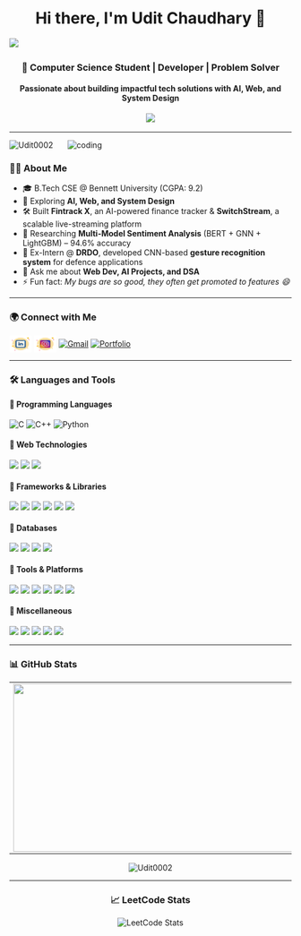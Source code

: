<h1 align="center">Hi there, I'm Udit Chaudhary 👋</h1>
<img src="https://user-images.githubusercontent.com/73097560/115834477-dbab4500-a447-11eb-908a-139a6edaec5c.gif">

<h3 align="center">🚀 Computer Science Student | Developer | Problem Solver</h3>
<h4 align="center">Passionate about building impactful tech solutions with AI, Web, and System Design</h4>

<!-- 🌐 Portfolio Link Highlight -->
<p align="center">
  <a href="https://uditchaudhary.in" target="_blank">
    <img src="https://img.shields.io/badge/🌐 Visit_My_Portfolio-ff5722?style=for-the-badge&logo=firefox&logoColor=white" />
  </a>
</p>

---

<img align="right" alt="coding" width="400" src="https://user-images.githubusercontent.com/55389276/140866485-8fb1c876-9a8f-4d6a-98dc-08c4981eaf70.gif">
<p align="left"> <img src="https://komarev.com/ghpvc/?username=Udit0002&label=Profile%20views&color=0e75b6&style=flat" alt="Udit0002" /> </p>

### 👨‍💻 About Me
- 🎓 B.Tech CSE @ Bennett University (CGPA: 9.2)  
- 🌱 Exploring **AI, Web, and System Design**  
- 🛠 Built **Fintrack X**, an AI-powered finance tracker & **SwitchStream**, a scalable live-streaming platform  
- 🧠 Researching **Multi-Model Sentiment Analysis** (BERT + GNN + LightGBM) – 94.6% accuracy  
- 💼 Ex-Intern @ **DRDO**, developed CNN-based **gesture recognition system** for defence applications  
- 💬 Ask me about **Web Dev, AI Projects, and DSA**  
- ⚡ Fun fact: *My bugs are so good, they often get promoted to features 😄*  

---

### 🌍 Connect with Me
<p align="left">
<a href="https://www.linkedin.com/in/udit0002/" target="_blank"><img align="center" src="/icons8-linkedin.svg" alt="LinkedIn" height="30" width="40" /></a>
<a href="https://www.instagram.com/udit_chaudhary_/" target="_blank"><img align="center" src="/icons8-instagram.svg" alt="Instagram" height="30" width="40" /></a>
<a href="mailto:chaudharyudit30@gmail.com" target="_blank"><img align="center" src="https://img.icons8.com/color/48/gmail.png" alt="Gmail" height="30" width="40" /></a>
<a href="https://uditchaudhary.in" target="_blank"><img align="center" src="https://img.icons8.com/fluency/48/domain.png" alt="Portfolio" height="30" width="40" /></a>
</p>

---

### 🛠 Languages and Tools  

#### 🔹 Programming Languages  
<p>
<img alt="C" src="https://img.shields.io/badge/C-A8B9CC?style=for-the-badge&logo=c&logoColor=white"/>
<img alt="C++" src="https://img.shields.io/badge/C++-00599C?style=for-the-badge&logo=c%2B%2B&logoColor=white"/>
<img alt="Python" src="https://img.shields.io/badge/Python-3776AB?style=for-the-badge&logo=python&logoColor=white"/>
</p>

#### 🔹 Web Technologies  
<p>
<img src="https://img.shields.io/badge/HTML5-E34F26?style=for-the-badge&logo=html5&logoColor=white"/>
<img src="https://img.shields.io/badge/CSS3-1572B6?style=for-the-badge&logo=css3&logoColor=white"/>
<img src="https://img.shields.io/badge/JavaScript-F7DF1E?style=for-the-badge&logo=javascript&logoColor=black"/>
</p>

#### 🔹 Frameworks & Libraries  
<p>
<img src="https://img.shields.io/badge/Bootstrap-563D7C?style=for-the-badge&logo=bootstrap&logoColor=white"/>
<img src="https://img.shields.io/badge/TailwindCSS-06B6D4?style=for-the-badge&logo=tailwindcss&logoColor=white"/>
<img src="https://img.shields.io/badge/Express.js-000000?style=for-the-badge&logo=express&logoColor=white"/>
<img src="https://img.shields.io/badge/Node.js-339933?style=for-the-badge&logo=node.js&logoColor=white"/>
<img src="https://img.shields.io/badge/React-20232A?style=for-the-badge&logo=react&logoColor=61DAFB"/>
<img src="https://img.shields.io/badge/Next.js-000000?style=for-the-badge&logo=nextdotjs&logoColor=white"/>
</p>

#### 🔹 Databases  
<p>
<img src="https://img.shields.io/badge/MySQL-4479A1?style=for-the-badge&logo=mysql&logoColor=white"/>
<img src="https://img.shields.io/badge/MongoDB-4EA94B?style=for-the-badge&logo=mongodb&logoColor=white"/>
<img src="https://img.shields.io/badge/PostgreSQL-316192?style=for-the-badge&logo=postgresql&logoColor=white"/>
<img src="https://img.shields.io/badge/Supabase-3ECF8E?style=for-the-badge&logo=supabase&logoColor=white"/>
</p>

#### 🔹 Tools & Platforms  
<p>
<img src="https://img.shields.io/badge/Git-F05032?style=for-the-badge&logo=git&logoColor=white"/>
<img src="https://img.shields.io/badge/Docker-2496ED?style=for-the-badge&logo=docker&logoColor=white"/>
<img src="https://img.shields.io/badge/Postman-FF6C37?style=for-the-badge&logo=postman&logoColor=white"/>
<img src="https://img.shields.io/badge/Prisma-2D3748?style=for-the-badge&logo=prisma&logoColor=white"/>
<img src="https://img.shields.io/badge/Inngest-121212?style=for-the-badge&logo=inngest&logoColor=white"/>
<img src="https://img.shields.io/badge/Arcjet-0052FF?style=for-the-badge&logoColor=white"/>
</p>

#### 🔹 Miscellaneous  
<p>
<img src="https://img.shields.io/badge/OOP-FF6F00?style=for-the-badge&logo=java&logoColor=white"/>
<img src="https://img.shields.io/badge/Data_Structures-008080?style=for-the-badge"/>
<img src="https://img.shields.io/badge/Algorithms-4682B4?style=for-the-badge"/>
<img src="https://img.shields.io/badge/Software_Design-6A5ACD?style=for-the-badge"/>
<img src="https://img.shields.io/badge/System_Design-2E8B57?style=for-the-badge"/>
</p>

---

### 📊 GitHub Stats
<table>
<tr>
  <td align="center">
    <a href="https://github.com/Udit0002">
      <img align="center" height="300px" width="600" src="https://github-readme-streak-stats.herokuapp.com/?user=Udit0002&theme=radical"/>
    </a>
  </td>
  <td align="center">
    <a href="https://github.com/Udit0002">
      <img align="center" height="200px" width="600" src="https://github-readme-stats.vercel.app/api?username=Udit0002&show_icons=true&theme=radical&include_all_commits=true" />
    </a>
  </td>
</tr>
</table>

<p align="center">
  <img align="center" src="https://github-readme-stats.vercel.app/api/top-langs/?username=Udit0002&layout=compact&theme=radical&langs_count=8&hide=css" alt="Udit0002" />
</p>

---

<h3 align="center">📈 LeetCode Stats</h3>
<p align="center">
  <img src="https://leetcard.jacoblin.cool/chaudharyudit30?ext=contest&theme=dark" alt="LeetCode Stats"/>
</p>
